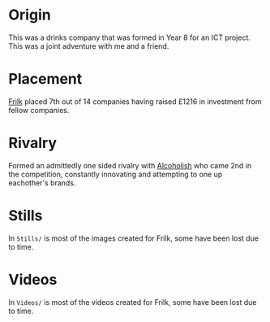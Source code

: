 # Origin
This was a drinks company that was formed in Year 8 for an ICT project. This was a joint adventure with me and a friend.

# Placement
[Frilk](https://sites.google.com/view/frilk/Home) placed 7th out of 14 companies having raised £1216 in investment from fellow companies.

# Rivalry
Formed an admittedly one sided rivalry with [Alcoholish](https://sites.google.com/view/alcoholish/home?authuser=0) who came 2nd in the competition, constantly innovating and attempting to one up eachother's brands.

# Stills
In `Stills/` is most of the images created for Frilk, some have been lost due to time.

# Videos
In `Videos/` is most of the videos created for Frilk, some have been lost due to time.
